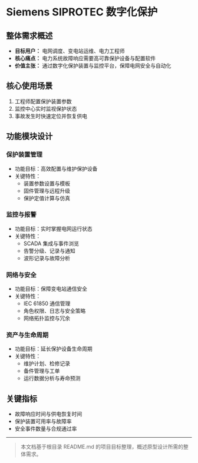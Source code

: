 # Siemens SIPROTEC 数字化保护

## 整体需求概述

- **目标用户：** 电网调度、变电站运维、电力工程师
- **核心痛点：** 电力系统故障响应需要高可靠保护设备与配置软件
- **价值主张：** 通过数字化保护装置与监控平台，保障电网安全与自动化

## 核心使用场景

1. 工程师配置保护装置参数
2. 监控中心实时监视保护状态
3. 事故发生时快速定位并恢复供电

## 功能模块设计

### 保护装置管理

- 功能目标：高效配置与维护保护设备
- 关键特性：
  - 装置参数设置与模板
  - 固件管理与远程升级
  - 保护定值计算与仿真

### 监控与报警

- 功能目标：实时掌握电网运行状态
- 关键特性：
  - SCADA 集成与事件浏览
  - 告警分级、记录与通知
  - 波形记录与故障分析

### 网络与安全

- 功能目标：保障变电站通信安全
- 关键特性：
  - IEC 61850 通信管理
  - 角色权限、日志与安全策略
  - 网络拓扑监控与冗余

### 资产与生命周期

- 功能目标：延长保护设备生命周期
- 关键特性：
  - 维护计划、检修记录
  - 备件管理与工单
  - 运行数据分析与寿命预测

## 关键指标

- 故障响应时间与供电恢复时间
- 保护装置可用率与故障率
- 安全事件数量与合规通过率

---

> 本文档基于根目录 README.md 的项目目标整理，概述原型设计所需的整体需求。